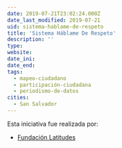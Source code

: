 ```yaml
---
date: 2019-07-21T23:02:24.000Z
date_last_modified: 2019-07-21
uid: sistema-hablame-de-respeto
title: 'Sistema Háblame De Respeto'
description: ''
type: 
website: 
date_ini: 
date_end: 
tags:
  - mapeo-ciudadano
  - participación-ciudadana
  - periodismo-de-datos
cities: 
  - San Salvador
---
```


Esta iniciativa fue realizada por:

- [Fundación Latitudes](/organizaciones/fundacion-latitudes)
